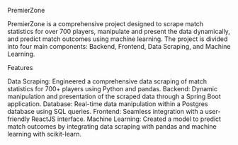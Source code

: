 PremierZone

PremierZone is a comprehensive project designed to scrape match statistics for over 700 players, manipulate and present the data dynamically, and predict match outcomes using machine learning. The project is divided into four main components: Backend, Frontend, Data Scraping, and Machine Learning.



Features

Data Scraping: Engineered a comprehensive data scraping of match statistics for 700+ players using Python and pandas.
Backend: Dynamic manipulation and presentation of the scraped data through a Spring Boot application.
Database: Real-time data manipulation within a Postgres database using SQL queries.
Frontend: Seamless integration with a user-friendly ReactJS interface.
Machine Learning: Created a model to predict match outcomes by integrating data scraping with pandas and machine learning with scikit-learn.